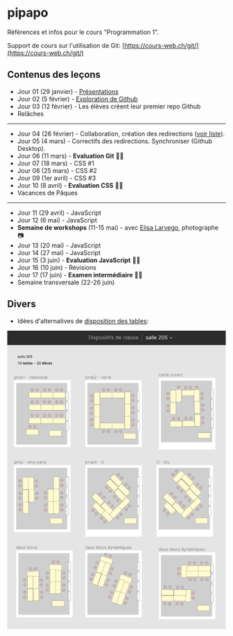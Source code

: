 # pipapo

Références et infos pour le cours "Programmation 1".

Support de cours sur l'utilisation de Git: [https://cours-web.ch/git/](https://cours-web.ch/git/)

## Contenus des leçons

- Jour 01 (29 janvier) - [Présentations](J01-presentations)
- Jour 02 (5 février) - [Exploration de Github](J02-premiers-pas-Github)
- Jour 03 (12 février) - Les élèves créent leur premier repo Github
- Relâches
***
- Jour 04 (26 février) - Collaboration, création des redirections ([voir liste](https://github.com/eracom-id491/liste_site_citations#readme)).
- Jour 05 (4 mars) - Correctifs des redirections. Synchroniser (Github Desktop).
- Jour 06 (11 mars) - **Evaluation Git** 🧠📝
- Jour 07 (18 mars) - CSS #1
- Jour 08 (25 mars) - CSS #2
- Jour 09 (1er avril) - CSS #3
- Jour 10 (8 avril) - **Evaluation CSS** 🧠📝
- Vacances de Pâques
***
- Jour 11 (29 avril) - JavaScript
- Jour 12 (6 mai) - JavaScript
- **Semaine de workshops** (11-15 mai) - avec [Elisa Larvego](http://www.vego.ch/), photographe 📷
- Jour 13 (20 mai) - JavaScript
- Jour 14 (27 mai) - JavaScript
- Jour 15 (3 juin) - **Evaluation JavaScript** 🧠📝
- Jour 16 (10 juin) - Révisions
- Jour 17 (17 juin) - **Examen intermédiaire** 🧠🔥
- Semaine transversale (22-26 juin)

## Divers

- Idées d'alternatives de [disposition des tables](https://www.figma.com/file/M8v7VnTXthk55lmqbeJCsh/salle-205?node-id=0%3A1):

![](img/dispositifs-salles.png)


